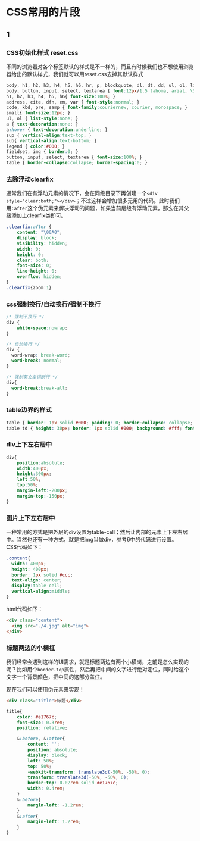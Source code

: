 # CSS常用的片段

## 1

### CSS初始化样式 reset.css

不同的浏览器对各个标签默认的样式是不一样的，而且有时候我们也不想使用浏览器给出的默认样式，我们就可以用reset.css去掉其默认样式

```css
body, h1, h2, h3, h4, h5, h6, hr, p, blockquote, dl, dt, dd, ul, ol, li, pre, form, fieldset, legend, button, input, textarea, th, td { margin:0; padding:0; }
body, button, input, select, textarea { font:12px/1.5 tahoma, arial, \5b8b\4f53; }
h1, h2, h3, h4, h5, h6{ font-size:100%; }
address, cite, dfn, em, var { font-style:normal; }
code, kbd, pre, samp { font-family:couriernew, courier, monospace; }
small{ font-size:12px; }
ul, ol { list-style:none; }
a { text-decoration:none; }
a:hover { text-decoration:underline; }
sup { vertical-align:text-top; }
sub{ vertical-align:text-bottom; }
legend { color:#000; }
fieldset, img { border:0; }
button, input, select, textarea { font-size:100%; }
table { border-collapse:collapse; border-spacing:0; }
```

### 去除浮动clearfix

通常我们在有浮动元素的情况下，会在同级目录下再创建一个`<div style="clear:both;"></div>`；不过这样会增加很多无用的代码。此时我们用`:after`这个伪元素来解决浮动的问题，如果当前层级有浮动元素，那么在其父级添加上clearfix类即可。  

```css
.clearfix:after {
    content: "\00A0";
    display: block;
    visibility: hidden;
    width: 0;
    height: 0;
    clear: both;
    font-size: 0;
    line-height: 0;
    overflow: hidden;
}
.clearfix{zoom:1}
```

### css强制换行/自动换行/强制不换行  

```css
/* 强制不换行 */
div {
    white-space:nowrap;
}

/* 自动换行 */
div {
  word-wrap: break-word;
  word-break: normal;
}

/* 强制英文单词断行 */
div{
  word-break:break-all;
}
```

### table边界的样式  

```css
table { border: 1px solid #000; padding: 0; border-collapse: collapse; table-layout: fixed; margin-top: 10px;}  
table td { height: 30px; border: 1px solid #000; background: #fff; font-size: 15px; padding: 3px 3px 3px 8px; color: #000; width: 160px;}
```

### div上下左右居中  

```css
div{
    position:absolute;
    width:400px;
    height:300px;
    left:50%;
    top:50%;
    margin-left:-200px;
    margin-top:-150px;
}
```

### 图片上下左右居中  

一种常用的方式是把外层的div设置为table-cell；然后让内部的元素上下左右居中。当然也还有一种方式，就是把img当做div，参考6中的代码进行设置。  
CSS代码如下：  

```css
.content{
  width: 400px;
  height: 400px;
  border: 1px solid #ccc;
  text-align: center;
  display:table-cell;
  vertical-align:middle;
}
```

html代码如下：  

```html
<div class="content">
  <img src="./4.jpg" alt="img">
</div>
```

### 标题两边的小横杠

我们经常会遇到这样的UI需求，就是标题两边有两个小横岗，之前是怎么实现的呢？比如用个`border-top`属性，然后再把中间的文字进行绝对定位，同时给这个文字一个背景颜色，把中间的这部分盖住。

现在我们可以使用伪元素来实现！

```html
<div class="title">标题</div>
```

```scss
title{
    color: #e1767c;
    font-size: 0.3rem;
    position: relative;

    &:before, &:after{
        content: '';
        position: absolute;
        display: block;
        left: 50%;
        top: 50%;
        -webkit-transform: translate3d(-50%, -50%, 0);
        transform: translate3d(-50%, -50%, 0);
        border-top: 0.02rem solid #e1767c;
        width: 0.4rem;
    }
    &:before{
        margin-left: -1.2rem;
    }
    &:after{
        margin-left: 1.2rem;
    }
}
```
